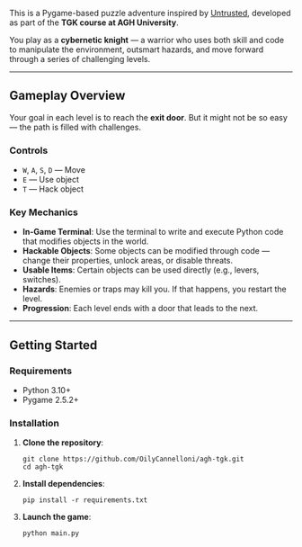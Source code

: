 This is a Pygame-based puzzle adventure inspired by [Untrusted](https://untrustedgame.com/), developed as part of the **TGK course at AGH University**.

You play as a **cybernetic knight** — a warrior who uses both skill and code to manipulate the environment, outsmart hazards, and move forward through a series of challenging levels.

---

## Gameplay Overview

Your goal in each level is to reach the **exit door**. But it might not be so easy — the path is filled with challenges.

### Controls

- `W`, `A`, `S`, `D` — Move
- `E` — Use object
- `T` — Hack object


### Key Mechanics

- **In-Game Terminal**: Use the terminal to write and execute Python code that modifies objects in the world.
- **Hackable Objects**: Some objects can be modified through code — change their properties, unlock areas, or disable threats.
- **Usable Items**: Certain objects can be used directly (e.g., levers, switches).
- **Hazards**: Enemies or traps may kill you. If that happens, you restart the level.
- **Progression**: Each level ends with a door that leads to the next.

---

## Getting Started

### Requirements

- Python 3.10+
- Pygame 2.5.2+

### Installation

1. **Clone the repository**:
   ```
   git clone https://github.com/OilyCannelloni/agh-tgk.git
   cd agh-tgk
   ```

2. **Install dependencies**:
    ```
   pip install -r requirements.txt
   ```

3. **Launch the game**:
    ```
   python main.py
   ```